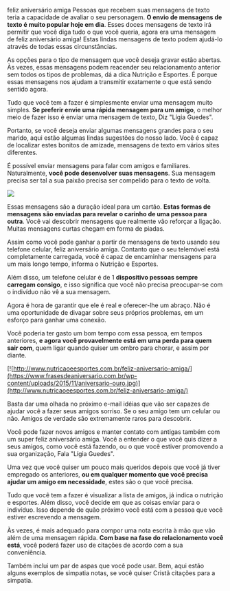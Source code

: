 feliz aniversário amiga
Pessoas que recebem suas mensagens de texto teria a capacidade de avaliar o seu personagem. **O envio de mensagens de texto é muito popular hoje em dia**. Esses doces mensagens de texto irá permitir que você diga tudo o que você queria, agora era uma mensagem de feliz aniversário amiga! Estas lindas mensagens de texto podem ajudá-lo através de todas essas circunstâncias.

As opções para o tipo de mensagem que você deseja gravar estão abertas. Às vezes, essas mensagens podem reacender seu relacionamento anterior sem todos os tipos de problemas, dá a dica Nutrição e Esportes. É porque essas mensagens nos ajudam a transmitir exatamente o que está sendo sentido agora.

Tudo que você tem a fazer é simplesmente enviar uma mensagem muito simples. **Se preferir envie uma rápida mensagem para um amigo**, o melhor meio de fazer isso é enviar uma mensagem de texto, Diz "Lígia Guedes".

Portanto, se você deseja enviar algumas mensagens grandes para o seu marido, aqui estão algumas lindas sugestões do nosso lado. Você é capaz de localizar estes bonitos de amizade, mensagens de texto em vários sites diferentes.

É possível enviar mensagens para falar com amigos e familiares. Naturalmente, **você pode desenvolver suas mensagens**. Sua mensagem precisa ser tal a sua paixão precisa ser compelido para o texto de volta.

![](http://www.topimagens.com.br/img/imagens50/feliz-aniversario-10566cXfhBxGAvc.jpg)

Essas mensagens são a duração ideal para um cartão. **Estas formas de mensagens são enviadas para revelar o carinho de uma pessoa para outra**. Você vai descobrir mensagens que realmente vão reforçar a ligação. Muitas mensagens curtas chegam em forma de piadas.

Assim como você pode ganhar a partir de mensagens de texto usando seu telefone celular, feliz aniversário amiga. Contanto que o seu telemóvel está completamente carregada, você é capaz de encaminhar mensagens para um mais longo tempo, informa o Nutrição e Esportes.

Além disso, um telefone celular é de 1 **dispositivo pessoas sempre carregam consigo**, e isso significa que você não precisa preocupar-se com o indivíduo não vê a sua mensagem.

Agora é hora de garantir que ele é real e oferecer-lhe um abraço. Não é uma oportunidade de divagar sobre seus próprios problemas, em um esforço para ganhar uma conexão.

Você poderia ter gasto um bom tempo com essa pessoa, em tempos anteriores, **e agora você provavelmente está em uma perda para quem sair com**, quem ligar quando quiser um ombro para chorar, e assim por diante.

[![http://www.nutricaoeesportes.com.br/feliz-aniversario-amiga/](https://www.frasesdeaniversario.com.br/wp-content/uploads/2015/11/aniversario-ouro.jpg)](http://www.nutricaoeesportes.com.br/feliz-aniversario-amiga/)

Basta dar uma olhada no próximo e-mail idéias que vão ser capazes de ajudar você a fazer seus amigos sorriso. Se o seu amigo tem um celular ou não. Amigos de verdade são extremamente raros para descobrir.

Você pode fazer novos amigos e manter contato com antigas também com um super feliz aniversário amiga. Você a entender o que você quis dizer a seus amigos, como você está fazendo, ou o que você estiver promovendo a sua organização, Fala "Lígia Guedes".

Uma vez que você quiser um pouco mais queridos depois que você já tiver empregado os anteriores, **ou em qualquer momento que você precisa ajudar um amigo em necessidade**, estes são o que você precisa.

Tudo que você tem a fazer é visualizar a lista de amigos, já indica o nutrição e esportes. Além disso, você decide em que as coisas enviar para o indivíduo. Isso depende de quão próximo você está com a pessoa que você estiver escrevendo a mensagem.

Às vezes, é mais adequado para compor uma nota escrita à mão que vão além de uma mensagem rápida. **Com base na fase do relacionamento você está**, você poderá fazer uso de citações de acordo com a sua conveniência.

Também inclui um par de aspas que você pode usar. Bem, aqui estão alguns exemplos de simpatia notas, se você quiser Cristã citações para a simpatia.
